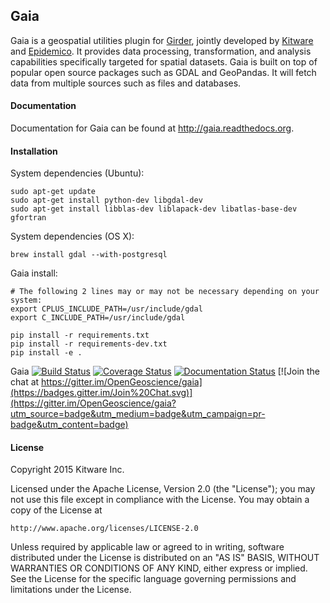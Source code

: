 ## Gaia

Gaia is a geospatial utilities plugin for [Girder](http://www.github.com/Girder/girder), jointly developed by  [Kitware](http://www.kitware.com) and
[Epidemico](http://epidemico.com).  It provides data processing, transformation, and analysis capabilities specifically targeted for spatial datasets.
Gaia is built on top of popular open source packages such as GDAL and GeoPandas. It will fetch data from multiple sources such as files and databases.

#### Documentation

Documentation for Gaia can be found at http://gaia.readthedocs.org.

#### Installation

System dependencies (Ubuntu):

    sudo apt-get update
    sudo apt-get install python-dev libgdal-dev
    sudo apt-get install libblas-dev liblapack-dev libatlas-base-dev gfortran

System dependencies (OS X):

    brew install gdal --with-postgresql

Gaia install:

    # The following 2 lines may or may not be necessary depending on your system:
    export CPLUS_INCLUDE_PATH=/usr/include/gdal
    export C_INCLUDE_PATH=/usr/include/gdal

    pip install -r requirements.txt
    pip install -r requirements-dev.txt
    pip install -e .

Gaia [![Build Status](https://jenkins.epidemi.co/buildStatus/icon?job=deploy-gaia-development)](https://jenkins.epidemi.co/job/deploy-gaia-development/) [![Coverage Status](https://coveralls.io/repos/OpenGeoscience/gaia/badge.svg)](https://coveralls.io/r/OpenGeoscience/gaia) [![Documentation Status](https://readthedocs.org/projects/gaia/badge/?version=latest)](https://readthedocs.org/projects/gaia/?badge=latest) [![Join the chat at https://gitter.im/OpenGeoscience/gaia](https://badges.gitter.im/Join%20Chat.svg)](https://gitter.im/OpenGeoscience/gaia?utm_source=badge&utm_medium=badge&utm_campaign=pr-badge&utm_content=badge)


#### License

Copyright 2015 Kitware Inc.

Licensed under the Apache License, Version 2.0 (the "License"); you may not use this file except in compliance with the License. You may obtain a copy of the License at

    http://www.apache.org/licenses/LICENSE-2.0


Unless required by applicable law or agreed to in writing, software distributed under the License is distributed on an "AS IS" BASIS, WITHOUT WARRANTIES OR CONDITIONS OF ANY KIND, either express or implied. See the License for the specific language governing permissions and limitations under the License.
